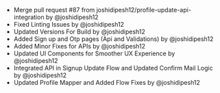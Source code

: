 - Merge pull request #87 from joshidipesh12/profile-update-api-integration by @joshidipesh12 
- Fixed Linting Issues by @joshidipesh12 
- Updated Versions For Build by @joshidipesh12 
- Added Sign up and Otp pages (Api and Validations) by @joshidipesh12 
- Added Minor Fixes for APIs by @joshidipesh12 
- Updated UI Components for Smoother UX Experience by @joshidipesh12 
- Integrated API in Signup Update Flow and Updated Confirm Mail Logic by @joshidipesh12 
- Updated Profile Mapper and Added Flow Fixes by @joshidipesh12
